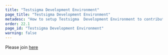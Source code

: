 ```yaml
---
title: "Testsigma Development Environment"
page_title: "Testsigma Development Environment"
metadesc: "How to setup Testsigma  Development Environment to contribute"
order: 22.1
page_id: "Testsigma Development Environment"
warning: false
---
```


Please join [here](https://discord.gg/CB5aFkngeG)
